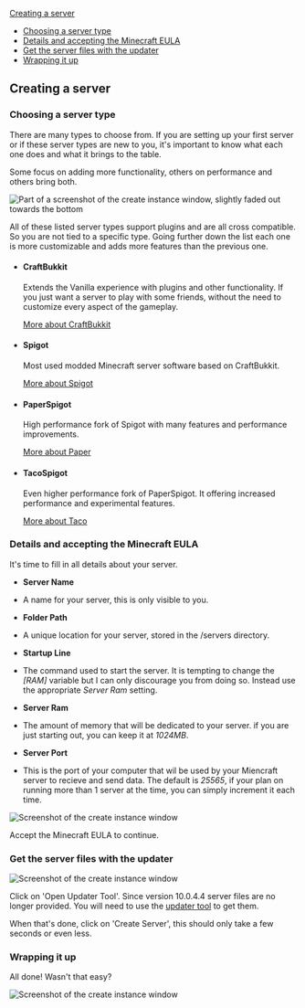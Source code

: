 [Creating a server](#creating-a-server)

*   [Choosing a server type](#choosing-a-server-type)
*   [Details and accepting the Minecraft EULA](#details-and-accepting-the-minecraft-eula)
*   [Get the server files with the updater](#get-the-server-files-with-the-updater)
*   [Wrapping it up](#wrapping-it-up)

<a class="anchor" name="creating-a-server"></a>

## Creating a server

<a class="anchor" name="choosing-a-server-type"></a>

### Choosing a server type

There are many types to choose from. If you are setting up your first server or if these server types are new to you, it's important to know what each one does and what it brings to the table.

Some focus on adding more functionality, others on performance and others bring both.

![Part of a screenshot of the create instance window, slightly faded out towards the bottom](/_assets/images/create_server_type.png)

All of these listed server types support plugins and are all cross compatible. So you are not tied to a specific type. Going further down the list each one is more customizable and adds more features than the previous one.

*   #### CraftBukkit

    Extends the Vanilla experience with plugins and other functionality. If you just want a server to play with some friends, without the need to customize every aspect of the gameplay.

    [More about CraftBukkit](https://bukkit.org/pages/about-us/)
*   #### Spigot

    Most used modded Minecraft server software based on CraftBukkit.

    [More about Spigot](https://www.spigotmc.org/wiki/about-spigot/)
*   #### PaperSpigot

    High performance fork of Spigot with many features and performance improvements.

    [More about Paper](https://paper.readthedocs.io/en/paper-1.11/)
*   #### TacoSpigot

    Even higher performance fork of PaperSpigot. It offering increased performance and experimental features.

    [More about Taco](https://tacospigot.github.io/)

<a class="anchor" name="details-and-accepting-the-minecraft-eula"></a>

### Details and accepting the Minecraft EULA

It's time to fill in all details about your server.

*   **Server Name**
*   A name for your server, this is only visible to you.

*   **Folder Path**
*   A unique location for your server, stored in the /servers directory.

*   **Startup Line**
*   The command used to start the server. It is tempting to change the <var>[RAM]</var> variable but I can only discourage you from doing so. Instead use the appropriate <var>Server Ram</var> setting.

*   **Server Ram**
*   The amount of memory that will be dedicated to your server. if you are just starting out, you can keep it at <var>1024MB</var>.

*   **Server Port**
*   This is the port of your computer that wil be used by your Miencraft server to recieve and send data. The default is <var>25565</var>, if your plan on running more than 1 server at the time, you can simply increment it each time.

![Screenshot of the create instance window](/_assets/images/create_server_eula.png)

Accept the Minecraft EULA to continue.

<a class="anchor" name="get-the-server-files-with-the-updater"></a>

### Get the server files with the updater

![Screenshot of the create instance window](/_assets/images/create_server_files.png)

Click on 'Open Updater Tool'. Since version 10.0.4.4 server files are no longer provided. You will need to use the [updater tool](https://www.mcserversoft.com/documentation/updating-a-server) to get them.

When that's done, click on 'Create Server', this should only take a few seconds or even less.

<a class="anchor" name="wrapping-it-up"></a>

### Wrapping it up

All done! Wasn't that easy?

![Screenshot of the create instance window](/_assets/images/create_server_finished.png)